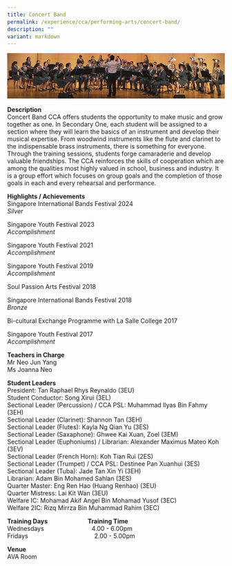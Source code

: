 ```yaml
---
title: Concert Band
permalink: /experience/cca/performing-arts/concert-band/
description: ""
variant: markdown
---
```

![](/images/2016-CCA-CONCERTBAND-1.jpg)

**Description** <br>
Concert Band CCA offers students the opportunity to make music and grow together as one. In Secondary One, each student will be assigned to a section where they will learn the basics of an instrument and develop their musical expertise. From woodwind instruments like the flute and clarinet to the indispensable brass instruments, there is something for everyone. Through the training sessions, students forge camaraderie and develop valuable friendships. The CCA reinforces the skills of cooperation which are among the qualities most highly valued in school, business and industry. It is a group effort which focuses on group goals and the completion of those goals in each and every rehearsal and performance.

**Highlights / Achievements** <br>
Singapore International Bands Festival 2024<br>
_Silver_<br>

Singapore Youth Festival 2023<br>
_Accomplishment_<br>

Singapore Youth Festival 2021 <br>
_Accomplishment_

Singapore Youth Festival 2019 <br>
_Accomplishment_

Soul Passion Arts Festival 2018

Singapore International Bands Festival 2018 <br>
_Bronze_

Bi-cultural Exchange Programme with La Salle College 2017

Singapore Youth Festival 2017 <br>
_Accomplishment_

**Teachers in Charge** <br>
Mr Neo Jun Yang<br>
Ms Joanna Neo&nbsp;<br>

**Student Leaders**<br>
President: Tan Raphael Rhys Reynaldo (3EU)<br>
Student Conductor: Song Xirui (3EL)<br>
Sectional Leader (Percussion) / CCA PSL: Muhammad Ilyas Bin Fahmy (3EH)<br>
Sectional Leader (Clarinet): Shannon Tan (3EH)<br>
Sectional Leader (Flutes): Kayla Ng Qian Yu (3ES)<br>
Sectional Leader (Saxaphone): Ghwee Kai Xuan, Zoel (3EM)<br>
Sectional Leader (Euphoniums) / Librarian: Alexander Maximus Mateo Koh (3EV)<br>
Sectional Leader (French Horn): Koh Tian Rui (2ES)<br>
Sectional Leader (Trumpet) / CCA PSL: Destinee Pan Xuanhui (3ES)<br>
Sectional Leader (Tuba): Jade Tan Xin Yi (3EH)<br>
Librarian: Adam Bin Mohamed Sahlan (3ES)<br>
Quarter Master: Eng Ren Hao (Huang Renhao) (3EU)<br>
Quarter Mistress: Lai Kit Wan (3EU)<br>
Welfare IC: Mohamad Akif Angel Bin Mohamad Yusof (3EC)<br>
Welfare 2IC: Rizq Mirrza Bin Muhammad Rahim (3EC)


**Training Days&nbsp;&nbsp; &nbsp;&nbsp;&nbsp; &nbsp;&nbsp;&nbsp; &nbsp;&nbsp;&nbsp; &nbsp;&nbsp;&nbsp; &nbsp;&nbsp;&nbsp; &nbsp;&nbsp; &nbsp; Training Time** <br>
Wednesdays&nbsp;&nbsp; &nbsp;&nbsp;&nbsp; &nbsp;&nbsp;&nbsp; &nbsp;&nbsp;&nbsp; &nbsp;&nbsp;&nbsp; &nbsp;&nbsp;&nbsp; &nbsp;&nbsp;&nbsp; &nbsp;4.00 - 6.00pm <br>
Fridays&nbsp;&nbsp; &nbsp;&nbsp;&nbsp; &nbsp;&nbsp;&nbsp; &nbsp;&nbsp;&nbsp; &nbsp;&nbsp;&nbsp; &nbsp;&nbsp;&nbsp; &nbsp;&nbsp;&nbsp; &nbsp;&nbsp;&nbsp; &nbsp;&nbsp;&nbsp; &nbsp;&nbsp;&nbsp;&nbsp;2.00 - 5.00pm

**Venue** <br>
AVA Room